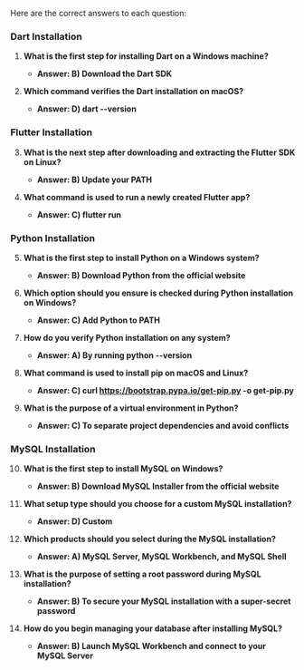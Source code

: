 Here are the correct answers to each question:

### Dart Installation
1. **What is the first step for installing Dart on a Windows machine?**
   - **Answer: B) Download the Dart SDK**

2. **Which command verifies the Dart installation on macOS?**
   - **Answer: D) dart --version**

### Flutter Installation
3. **What is the next step after downloading and extracting the Flutter SDK on Linux?**
   - **Answer: B) Update your PATH**

4. **What command is used to run a newly created Flutter app?**
   - **Answer: C) flutter run**

### Python Installation
5. **What is the first step to install Python on a Windows system?**
   - **Answer: B) Download Python from the official website**

6. **Which option should you ensure is checked during Python installation on Windows?**
   - **Answer: C) Add Python to PATH**

7. **How do you verify Python installation on any system?**
   - **Answer: A) By running python --version**

8. **What command is used to install pip on macOS and Linux?**
   - **Answer: C) curl https://bootstrap.pypa.io/get-pip.py -o get-pip.py**

9. **What is the purpose of a virtual environment in Python?**
   - **Answer: C) To separate project dependencies and avoid conflicts**

### MySQL Installation
10. **What is the first step to install MySQL on Windows?**
    - **Answer: B) Download MySQL Installer from the official website**

11. **What setup type should you choose for a custom MySQL installation?**
    - **Answer: D) Custom**

12. **Which products should you select during the MySQL installation?**
    - **Answer: A) MySQL Server, MySQL Workbench, and MySQL Shell**

13. **What is the purpose of setting a root password during MySQL installation?**
    - **Answer: B) To secure your MySQL installation with a super-secret password**

14. **How do you begin managing your database after installing MySQL?**
    - **Answer: B) Launch MySQL Workbench and connect to your MySQL Server**